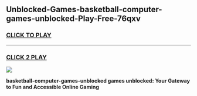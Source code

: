 
## Unblocked-Games-basketball-computer-games-unblocked-Play-Free-76qxv
<h3>
<a href="https://premium76.site?title=basketball-computer-games-unblocked&ref=17A">CLICK TO PLAY</a></h3>
<hr>

<h3>
<a href="https://premium76.site?title=basketball-computer-games-unblocked&ref=17A">CLICK 2 PLAY</a>
  
</h3>

<a href="https://premium76.site?title=basketball-computer-games-unblocked&ref=17A"><img src="https://clearcache.store/games.png"></a>


**basketball-computer-games-unblocked games unblocked: Your Gateway to Fun and Accessible Online Gaming**
